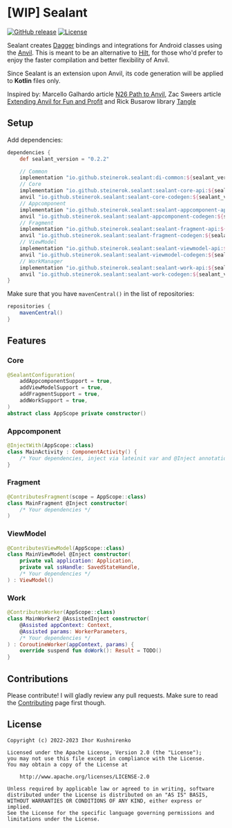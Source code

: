# [WIP] Sealant
[![GitHub release](https://img.shields.io/maven-central/v/io.github.steinerok.sealant/di-common)](https://search.maven.org/search?q=g:io.github.steinerok.sealant)
[![License](https://img.shields.io/badge/license-apache2.0-blue?style=flat-square.svg)](https://opensource.org/licenses/Apache-2.0)

Sealant creates [Dagger] bindings and integrations for Android classes using the [Anvil]. 
This is meant to be an alternative to [Hilt], for those who'd prefer to enjoy the faster 
compilation and better flexibility of Anvil.

Since Sealant is an extension upon Anvil, its code generation will be applied to **Kotlin** files
only.

Inspired by: Marcello Galhardo article [N26 Path to Anvil], Zac Sweers article [Extending Anvil for Fun and Profit] and Rick Busarow library [Tangle]

## Setup

Add dependencies:
```gradle
dependencies {
    def sealant_version = "0.2.2"

    // Common
    implementation "io.github.steinerok.sealant:di-common:${sealant_version}"
    // Core
    implementation "io.github.steinerok.sealant:sealant-core-api:${sealant_version}"
    anvil "io.github.steinerok.sealant:sealant-core-codegen:${sealant_version}"
    // Appcomponent
    implementation "io.github.steinerok.sealant:sealant-appcomponent-api:${sealant_version}"
    anvil "io.github.steinerok.sealant:sealant-appcomponent-codegen:${sealant_version}"
    // Fragment
    implementation "io.github.steinerok.sealant:sealant-fragment-api:${sealant_version}"
    anvil "io.github.steinerok.sealant:sealant-fragment-codegen:${sealant_version}"
    // ViewModel
    implementation "io.github.steinerok.sealant:sealant-viewmodel-api:${sealant_version}"
    anvil "io.github.steinerok.sealant:sealant-viewmodel-codegen:${sealant_version}"
    // WorkManager
    implementation "io.github.steinerok.sealant:sealant-work-api:${sealant_version}"
    anvil "io.github.steinerok.sealant:sealant-work-codegen:${sealant_version}"
}
```

Make sure that you have `mavenCentral()` in the list of repositories:

```gradle
repositories {
    mavenCentral()
}
```

## Features

### Core

```kotlin
@SealantConfiguration(
    addAppcomponentSupport = true,
    addViewModelSupport = true,
    addFragmentSupport = true,
    addWorkSupport = true,
)
abstract class AppScope private constructor()
```

### Appcomponent

```kotlin
@InjectWith(AppScope::class)
class MainActivity : ComponentActivity() {
    /* Your dependencies, inject via lateinit var and @Inject annotation */
}
```

### Fragment

```kotlin
@ContributesFragment(scope = AppScope::class)
class MainFragment @Inject constructor(
    /* Your dependencies */
)
```

### ViewModel

```kotlin
@ContributesViewModel(AppScope::class)
class MainViewModel @Inject constructor(
    private val application: Application,
    private val ssHandle: SavedStateHandle,
    /* Your dependencies */
) : ViewModel()
```

### Work

```kotlin
@ContributesWorker(AppScope::class)
class MainWorker2 @AssistedInject constructor(
    @Assisted appContext: Context,
    @Assisted params: WorkerParameters,
    /* Your dependencies */
) : CoroutineWorker(appContext, params) {
    override suspend fun doWork(): Result = TODO()
}
```

## Contributions

Please contribute! I will gladly review any pull requests.
Make sure to read the [Contributing](CONTRIBUTING.md) page first though.

## License

    Copyright (c) 2022-2023 Ihor Kushnirenko

    Licensed under the Apache License, Version 2.0 (the "License");
    you may not use this file except in compliance with the License.
    You may obtain a copy of the License at

        http://www.apache.org/licenses/LICENSE-2.0

    Unless required by applicable law or agreed to in writing, software
    distributed under the License is distributed on an "AS IS" BASIS,
    WITHOUT WARRANTIES OR CONDITIONS OF ANY KIND, either express or implied.
    See the License for the specific language governing permissions and
    limitations under the License.

[Anvil]: https://github.com/square/anvil
[Dagger]: https://dagger.dev
[Hilt]: https://dagger.dev/hilt/
[N26 Path to Anvil]: https://dev.to/marcellogalhardo/n26-path-to-anvil-abd
[Extending Anvil for Fun and Profit]: https://dev.to/marcellogalhardo/n26-path-to-anvil-abd
[Tangle]: https://rbusarow.github.io/Tangle/
